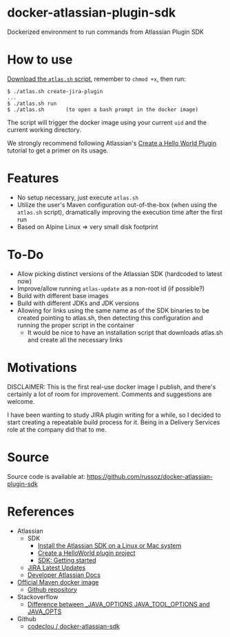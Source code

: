 # docker-atlassian-plugin-sdk
Dockerized environment to run commands from Atlassian Plugin SDK

# How to use
[Download the `atlas.sh` script](https://github.com/russoz/docker-atlassian-plugin-sdk/raw/master/atlas.sh),
remember to `chmod +x`, then run:

    $ ./atlas.sh create-jira-plugin
    ...
    $ ./atlas.sh run
    $ ./atlas.sh       (to open a bash prompt in the docker image)

The script will trigger the docker image using your current `uid` and the current working directory.

We strongly recommend following Atlassian's
[Create a Hello World Plugin](https://developer.atlassian.com/server/framework/atlassian-sdk/create-a-helloworld-plugin-project/)
tutorial to get a primer on its usage.

# Features
* No setup necessary, just execute `atlas.sh`
* Utilize the user's Maven configuration out-of-the-box (when using the `atlas.sh` script), dramatically improving
  the execution time after the first run
* Based on Alpine Linux => very small disk footprint

# To-Do
* Allow picking distinct versions of the Atlassian SDK (hardcoded to latest now)
* Improve/allow running `atlas-update` as a non-root id (if possible?)
* Build with different base images
* Build with different JDKs and JDK versions
* Allowing for links using the same name as of the SDK binaries to be created pointing to atlas.sh, then detecting
  this configuration and running the proper script in the container
  * It would be nice to have an installation script that downloads atlas.sh and create all the necessary links

# Motivations
DISCLAIMER: This is the first real-use docker image I publish, and there's certainly a lot of room for improvement.
Comments and suggestions are welcome.

I have been wanting to study JIRA plugin writing for a while, so I decided to start creating a repeatable build 
process for it. Being in a Delivery Services role at the company did that to me.

# Source
Source code is available at: https://github.com/russoz/docker-atlassian-plugin-sdk

# References
* Atlassian
  * SDK
    * [Install the Atlassian SDK on a Linux or Mac system](https://developer.atlassian.com/server/framework/atlassian-sdk/install-the-atlassian-sdk-on-a-linux-or-mac-system/)
    * [Create a HelloWorld plugin project](https://developer.atlassian.com/server/framework/atlassian-sdk/create-a-helloworld-plugin-project/)
    * [SDK: Getting started](https://developer.atlassian.com/server/framework/atlassian-sdk/)
  * [JIRA Latest Updates](https://developer.atlassian.com/server/jira/platform/)
  * [Developer Atlassian Docs](https://developer.atlassian.com/docs/)
* [Official Maven docker image](https://hub.docker.com/_/maven)
  * [Github repository](https://github.com/carlossg/docker-maven)
* Stackoverflow 
  * [Difference between _JAVA_OPTIONS JAVA_TOOL_OPTIONS and JAVA_OPTS](https://stackoverflow.com/questions/28327620/difference-between-java-options-java-tool-options-and-java-opts)
* Github
  * [codeclou / docker-atlassian-sdk](https://github.com/codeclou/docker-atlassian-sdk)
